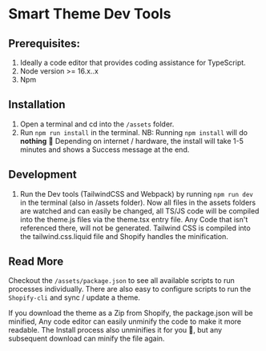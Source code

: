 # Smart Theme Dev Tools

## Prerequisites:
1. Ideally a code editor that provides coding assistance for TypeScript.
2. Node version >= 16.x..x
3. Npm

## Installation
1. Open a terminal and cd into the `/assets` folder.
2. Run `npm run install` in the terminal. NB: Running `npm install` will do **nothing** :slightly_smiling_face: Depending on internet / hardware, the install will take 1-5 minutes and shows a Success message at the end.

## Development
1. Run the Dev tools (TailwindCSS and Webpack) by running `npm run dev` in the terminal (also in /assets folder). Now all files in the assets folders are watched and can easily be changed, all TS/JS code will be compiled into the theme.js files via the theme.tsx entry file. Any Code that isn't referenced there, will not be generated. Tailwind CSS is compiled into the tailwind.css.liquid file and Shopify handles the minification. 

## Read More
Checkout the `/assets/package.json` to see all available scripts to run processes individually.
There are also easy to configure scripts to run the `Shopify-cli` and sync / update a theme.

If you download the theme as a Zip from Shopify, the package.json will be minified, Any code editor can easily unminify the code to make it more readable. The Install process also unminifies it for you :slightly_smiling_face:, but any subsequent download can minify the file again.
